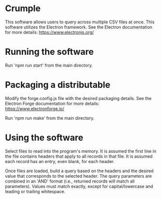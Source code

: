 # Crumple
This software allows users to query across multiple CSV files at once.
This software utilizes the Electron framework. See the Electron documentation for more details: https://www.electronjs.org/

# Running the software
Run 'npm run start' from the main directory.

# Packaging a distributable
Modify the forge.config.js file with the desired packaging details. See the Electron Forge documentation for more details: https://www.electronforge.io/

Run 'npm run make' from the main directory.

# Using the software
Select files to read into the program's memory. It is assumed the first line in the file contains headers that apply to all records in that file. It is assumed each record has an entry, even blank, for each header.

Once files are loaded, build a query based on the headers and the desired value that corresponds to the selected header. The query parameters are combined in an 'AND' format (i.e., returned records will match all parameters). Values must match exactly, except for capital/lowercase and leading or trailing whitespace.
